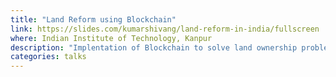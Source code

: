 ```yaml
---
title: "Land Reform using Blockchain"
link: https://slides.com/kumarshivang/land-reform-in-india/fullscreen
where: Indian Institute of Technology, Kanpur
description: "Implentation of Blockchain to solve land ownership problem"
categories: talks
---
```

